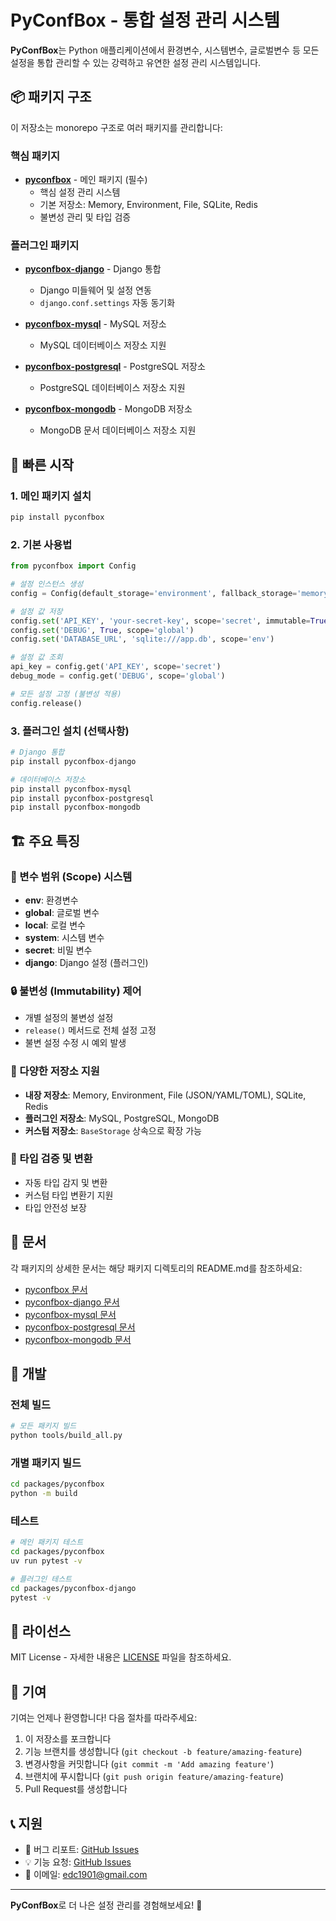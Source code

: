 # PyConfBox - 통합 설정 관리 시스템

**PyConfBox**는 Python 애플리케이션에서 환경변수, 시스템변수, 글로벌변수 등 모든 설정을 통합 관리할 수 있는 강력하고 유연한 설정 관리 시스템입니다.

## 📦 패키지 구조

이 저장소는 monorepo 구조로 여러 패키지를 관리합니다:

### 핵심 패키지

- **[pyconfbox](packages/pyconfbox/)** - 메인 패키지 (필수)
  - 핵심 설정 관리 시스템
  - 기본 저장소: Memory, Environment, File, SQLite, Redis
  - 불변성 관리 및 타입 검증

### 플러그인 패키지

- **[pyconfbox-django](packages/pyconfbox-django/)** - Django 통합
  - Django 미들웨어 및 설정 연동
  - `django.conf.settings` 자동 동기화

- **[pyconfbox-mysql](packages/pyconfbox-mysql/)** - MySQL 저장소
  - MySQL 데이터베이스 저장소 지원

- **[pyconfbox-postgresql](packages/pyconfbox-postgresql/)** - PostgreSQL 저장소
  - PostgreSQL 데이터베이스 저장소 지원

- **[pyconfbox-mongodb](packages/pyconfbox-mongodb/)** - MongoDB 저장소
  - MongoDB 문서 데이터베이스 저장소 지원

## 🚀 빠른 시작

### 1. 메인 패키지 설치

```bash
pip install pyconfbox
```

### 2. 기본 사용법

```python
from pyconfbox import Config

# 설정 인스턴스 생성
config = Config(default_storage='environment', fallback_storage='memory')

# 설정 값 저장
config.set('API_KEY', 'your-secret-key', scope='secret', immutable=True)
config.set('DEBUG', True, scope='global')
config.set('DATABASE_URL', 'sqlite:///app.db', scope='env')

# 설정 값 조회
api_key = config.get('API_KEY', scope='secret')
debug_mode = config.get('DEBUG', scope='global')

# 모든 설정 고정 (불변성 적용)
config.release()
```

### 3. 플러그인 설치 (선택사항)

```bash
# Django 통합
pip install pyconfbox-django

# 데이터베이스 저장소
pip install pyconfbox-mysql
pip install pyconfbox-postgresql
pip install pyconfbox-mongodb
```

## 🏗️ 주요 특징

### 🎯 변수 범위 (Scope) 시스템
- **env**: 환경변수
- **global**: 글로벌 변수
- **local**: 로컬 변수  
- **system**: 시스템 변수
- **secret**: 비밀 변수
- **django**: Django 설정 (플러그인)

### 🔒 불변성 (Immutability) 제어
- 개별 설정의 불변성 설정
- `release()` 메서드로 전체 설정 고정
- 불변 설정 수정 시 예외 발생

### 💾 다양한 저장소 지원
- **내장 저장소**: Memory, Environment, File (JSON/YAML/TOML), SQLite, Redis
- **플러그인 저장소**: MySQL, PostgreSQL, MongoDB
- **커스텀 저장소**: `BaseStorage` 상속으로 확장 가능

### 🔧 타입 검증 및 변환
- 자동 타입 감지 및 변환
- 커스텀 타입 변환기 지원
- 타입 안전성 보장

## 📖 문서

각 패키지의 상세한 문서는 해당 패키지 디렉토리의 README.md를 참조하세요:

- [pyconfbox 문서](packages/pyconfbox/README.md)
- [pyconfbox-django 문서](packages/pyconfbox-django/README.md)
- [pyconfbox-mysql 문서](packages/pyconfbox-mysql/README.md)
- [pyconfbox-postgresql 문서](packages/pyconfbox-postgresql/README.md)
- [pyconfbox-mongodb 문서](packages/pyconfbox-mongodb/README.md)

## 🔨 개발

### 전체 빌드

```bash
# 모든 패키지 빌드
python tools/build_all.py
```

### 개별 패키지 빌드

```bash
cd packages/pyconfbox
python -m build
```

### 테스트

```bash
# 메인 패키지 테스트
cd packages/pyconfbox
uv run pytest -v

# 플러그인 테스트
cd packages/pyconfbox-django
pytest -v
```

## 📄 라이선스

MIT License - 자세한 내용은 [LICENSE](LICENSE) 파일을 참조하세요.

## 🤝 기여

기여는 언제나 환영합니다! 다음 절차를 따라주세요:

1. 이 저장소를 포크합니다
2. 기능 브랜치를 생성합니다 (`git checkout -b feature/amazing-feature`)
3. 변경사항을 커밋합니다 (`git commit -m 'Add amazing feature'`)
4. 브랜치에 푸시합니다 (`git push origin feature/amazing-feature`)
5. Pull Request를 생성합니다

## 📞 지원

- 🐛 버그 리포트: [GitHub Issues](https://github.com/dan1901/pyconfbox/issues)
- 💡 기능 요청: [GitHub Issues](https://github.com/dan1901/pyconfbox/issues)
- 📧 이메일: edc1901@gmail.com

---

**PyConfBox**로 더 나은 설정 관리를 경험해보세요! 🚀
